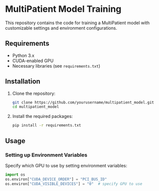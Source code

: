 # MultiPatient Model Training

This repository contains the code for training a MultiPatient model with customizable settings and environment configurations.

## Requirements

- Python 3.x
- CUDA-enabled GPU
- Necessary libraries (see `requirements.txt`)

## Installation

1. Clone the repository:
    ```bash
    git clone https://github.com/yourusername/multipatient_model.git
    cd multipatient_model
    ```

2. Install the required packages:
    ```bash
    pip install -r requirements.txt
    ```

## Usage

### Setting up Environment Variables

Specify which GPU to use by setting environment variables:

```python
import os
os.environ["CUDA_DEVICE_ORDER"] = "PCI_BUS_ID"
os.environ["CUDA_VISIBLE_DEVICES"] = "0"  # specify GPU to use
